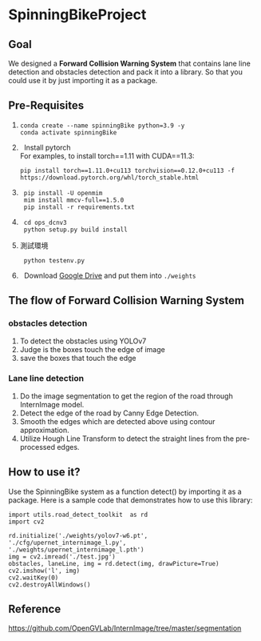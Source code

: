 # SpinningBikeProject
## Goal

We designed a **Forward Collision Warning System** that contains lane line detection and obstacles detection and pack it into a library. So that you could use it by just importing it as a package.

## Pre-Requisites
1.  ```
    conda create --name spinningBike python=3.9 -y
    conda activate spinningBike
    ```
2. &nbsp; Install pytorch\
    For examples, to install torch==1.11 with CUDA==11.3:
    ```
    pip install torch==1.11.0+cu113 torchvision==0.12.0+cu113 -f https://download.pytorch.org/whl/torch_stable.html
    ```
3. ```
    pip install -U openmim
    mim install mmcv-full==1.5.0
    pip install -r requirements.txt
    ```
4. ```
    cd ops_dcnv3
    python setup.py build install
   ```
5. 測試環境
   ```
    python testenv.py
   ```
6. &nbsp; Download [Google Drive](https://drive.google.com/drive/folders/1Sb6b0BC1J_1LKZ2U57y-wOMGemdH8yn_?usp=share_link) and put them into `./weights`

## The flow of Forward Collision Warning System
### obstacles detection
   1. To detect the obstacles using YOLOv7
   2. Judge is the boxes touch the edge of image
   3. save the boxes that touch the edge
### Lane line detection
   1. Do the image segmentation to get the region of the road through InternImage model.
   2. Detect the edge of the road by Canny Edge Detection.
   3. Smooth the edges which are detected above using contour approximation.
   4. Utilize Hough Line Transform to detect the straight lines from the pre-processed edges.
## How to use it?
Use the SpinningBike system as a function detect() by importing it as a package. Here is a sample code that demonstrates how to use this library:
```
import utils.road_detect_toolkit  as rd
import cv2

rd.initialize('./weights/yolov7-w6.pt', './cfg/upernet_internimage_l.py', './weights/upernet_internimage_l.pth')
img = cv2.imread('./test.jpg')
obstacles, laneLine, img = rd.detect(img, drawPicture=True)
cv2.imshow('l', img)
cv2.waitKey(0)
cv2.destroyAllWindows()
```

## Reference
https://github.com/OpenGVLab/InternImage/tree/master/segmentation

